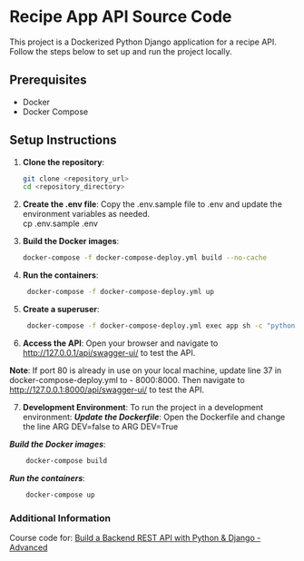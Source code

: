 # Recipe App API Source Code


This project is a Dockerized Python Django application for a recipe API. Follow the steps below to set up and run the project locally.

## Prerequisites

- Docker
- Docker Compose

## Setup Instructions

1. **Clone the repository**:
   ```sh
   git clone <repository_url>
   cd <repository_directory>

2. **Create the .env file**:
Copy the .env.sample file to .env and update the environment variables as needed.  
cp .env.sample .env

3. **Build the Docker images**:
   ```sh
   docker-compose -f docker-compose-deploy.yml build --no-cache
   ```
4. **Run the containers**:
   ```sh
    docker-compose -f docker-compose-deploy.yml up
    ```
5. **Create a superuser**:
   ```sh
    docker-compose -f docker-compose-deploy.yml exec app sh -c "python manage.py createsuperuser"
    ```
6. **Access the API**:
Open your browser and navigate to http://127.0.0.1/api/swagger-ui/ to test the API.  

**Note**: If port 80 is already in use on your local machine, update line 37 in docker-compose-deploy.yml to - 8000:8000.
Then navigate to http://127.0.0.1:8000/api/swagger-ui/ to test the API.

7. **Development Environment**:
To run the project in a development environment:
***Update the Dockerfile***:
Open the Dockerfile and change the line ARG DEV=false to ARG DEV=True

***Build the Docker images***:
```sh
    docker-compose build
```

***Run the containers***:
```sh
    docker-compose up
```

### Additional Information
Course code for: [Build a Backend REST API with Python &amp; Django - Advanced](https://londonapp.dev/c2)

